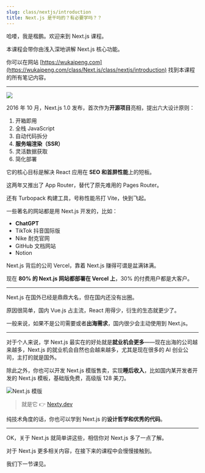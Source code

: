 ```yaml
---
slug: class/nextjs/introduction
title: Next.js 是干吗的？有必要学吗？？
---
```


哈喽，我是楷鹏。欢迎来到 Next.js 课程。

本课程会带你由浅入深地讲解 Next.js 核心功能。

你可以在网站 [https://wukaipeng.com](https://wukaipeng.com/class/Next.js/class/nextjs/introduction) 找到本课程的所有笔记内容。

---

![](https://img.wukaipeng.com//2025/05/29-235741-0mUj6U-image-20250529235740608.png)

2016 年 10 月，Next.js 1.0 发布​，首次作为**开源项目**亮相，提出六大设计原则：

1. 开箱即用
2. 全栈 JavaScript
3. 自动代码拆分
4. **服务端渲染（SSR）**
5. 灵活数据获取
6. 简化部署

它的核心目标是解决 React 应用在 **SEO 和首屏性能**上的短板。

这两年又推出了 App Router，替代了原先难用的 Pages Router。

还有 Turbopack 构建工具，号称性能吊打 Vite，快到飞起。

一些著名的网站都是用 Next.js 开发的，比如：

- **ChatGPT**
- TikTok 抖音国际版​​
- Nike 耐克官网
- GitHub 文档网站
- Notion

Next.js 背后的公司 Vercel，靠着 Next.js 赚得可谓是盆满钵满。

现在 **80% 的 Next.js 网站都部署在 Vercel 上**，30% 的付费用户都是大客户。

---

Next.js 在国外已经是鼎鼎大名，但在国内还没有出圈。

原因很简单，国内 Vue.js 占主流，React 用得少，衍生的生态就更少了。

一般来说，如果不是公司需要或者**出海需求**，国内很少会主动使用到 Next.js。

---

对于个人来说，学 Next.js 最实在的好处就是**就业机会更多**——现在出海的公司越来越多，Next.js 的就业机会自然也会越来越多，尤其是现在很多的 AI 创业公司，主打的就是国外。

除此之外，你也可以开发 Next.js 模版售卖，实现**睡后收入**，比如国内某开发者开发的 Next.js 模板，基础版免费，高级版 128 美刀。

![Next.js 模版](https://img.wukaipeng.com//2025/06/28-231838-j5h9ul-image-20250628231837857.png)

> 就是它 👉 [Nexty.dev](https://nexty.dev/?ref=kaipeng)

纯技术角度的话，你也可以学到 Next.js 的**设计哲学和优秀的代码**。

---

OK，关于 Next.js 就简单讲这些，相信你对 Next.js 多了一点了解。

对于 Next.js 更多相关内容，在接下来的课程中会慢慢接触到。

我们下一节课见。